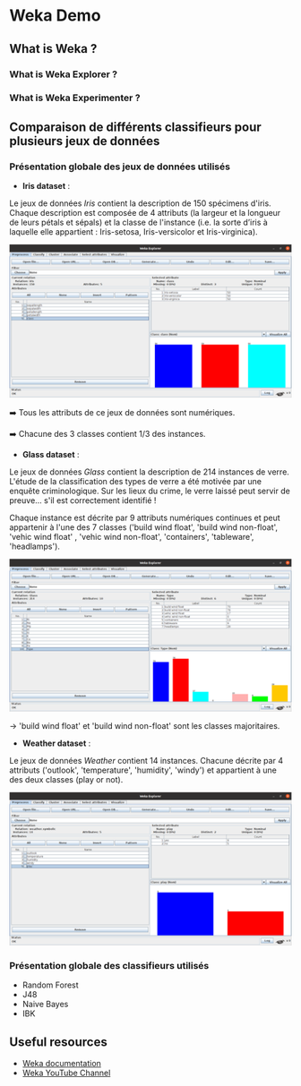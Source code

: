 # Weka Demo

## What is Weka ?
### What is Weka Explorer ?
### What is Weka Experimenter ?

## Comparaison de différents classifieurs pour plusieurs jeux de données


### Présentation globale des jeux de données utilisés

* **Iris dataset** :

Le jeux de données *Iris* contient la description de 150 spécimens d'iris. Chaque description est composée de 4 attributs (la largeur et la longueur de leurs pétals et sépals) et la classe de l'instance (i.e. la
sorte d’iris à laquelle elle appartient : Iris-setosa, Iris-versicolor et Iris-virginica). 


![Présentation globale du jeux de données IRIS](img/iris_dataset/description_globale.png)

➡️  Tous les attributs de ce jeux de données sont numériques.


➡️  Chacune des 3 classes contient 1/3 des instances.

* **Glass dataset** : 

Le jeux de données *Glass* contient la description de 214 instances de verre. L'étude de la classification des types de verre a été motivée par une enquête criminologique. Sur les lieux du crime, le verre laissé peut servir de preuve... s'il est correctement identifié !

Chaque instance est décrite par 9 attributs numériques continues et peut appartenir à l'une des 7 classes ('build wind float', 'build wind non-float', 'vehic wind float' , 'vehic wind non-float', 'containers', 'tableware', 'headlamps'). 




![Présentation globale du jeux de données GLASS](img/glass_dataset/description_globale.png)


-> 'build wind float' et 'build wind non-float' sont les classes majoritaires.

* **Weather dataset** : 

Le jeux de données *Weather* contient 14 instances. Chacune décrite par 4 attributs ('outlook', 'temperature', 'humidity', 'windy') et appartient à une des deux classes (play or not).

![Présentation globale du jeux de données WEATHER](img/weather_dataset/description_globale.png)






### Présentation globale des classifieurs utilisés

* Random Forest
* J48
* Naive Bayes
* IBK





## Useful resources 

* [Weka documentation](https://waikato.github.io/weka-wiki/documentation/)
* [Weka YouTube Channel](https://www.youtube.com/user/WekaMOOC)
